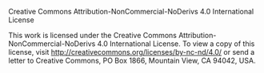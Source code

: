 Creative Commons Attribution-NonCommercial-NoDerivs 4.0 International License

This work is licensed under the Creative Commons Attribution-NonCommercial-NoDerivs 4.0 International License. 
To view a copy of this license, visit http://creativecommons.org/licenses/by-nc-nd/4.0/ or send a letter to Creative Commons, PO Box 1866, Mountain View, CA 94042, USA.